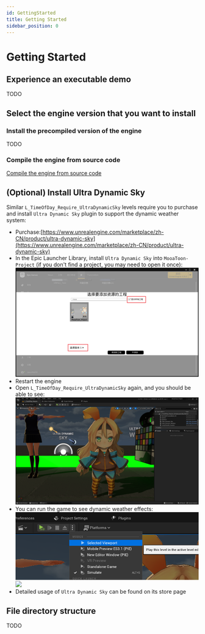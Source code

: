 ```yaml
---
id: GettingStarted
title: Getting Started
sidebar_position: 0
---
```

# Getting Started

## Experience an executable demo

TODO

## Select the engine version that you want to install



### Install the precompiled version of the engine

TODO

### Compile the engine from source code

[Compile the engine from source code](BuildEnginefromSourceCode.md)



## (Optional) Install Ultra Dynamic Sky

Similar `L_TimeOfDay_Require_UltraDynamicSky` levels require you to purchase and install `Ultra Dynamic Sky` plugin to support the dynamic weather system:

- Purchase:[https://www.unrealengine.com/marketplace/zh-CN/product/ultra-dynamic-sky](https://www.unrealengine.com/marketplace/zh-CN/product/ultra-dynamic-sky)
- In the Epic Launcher Library, install `Ultra Dynamic Sky` into `MooaToon-Project` (if you don't find a project, you may need to open it once):![image-20230211012826670](./assets/image-20230211012826670.png)
- Restart the engine
- Open `L_TimeOfDay_Require_UltraDynamicSky` again, and you should be able to see:![](./assets/image-20230211002455202.png)
- You can run the game to see dynamic weather effects:![image-20230211012840797](./assets/image-20230211012840797-1676996483716-3.png)![](https://github.com/JasonMa0012/MooaToon/blob/main/README.assets/Mooa_gif.gif?raw=true)
- Detailed usage of `Ultra Dynamic Sky` can be found on its store page

## File directory structure

TODO
